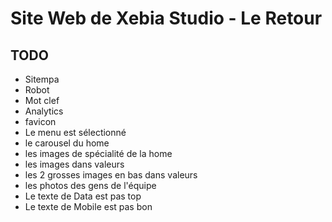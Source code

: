 Site Web de Xebia Studio - Le Retour
====================================



TODO
----

 * Sitempa
 * Robot
 * Mot clef
 * Analytics
 * favicon
 * Le menu est sélectionné
 * le carousel du home
 * les images de spécialité de la home
 * les images dans valeurs
 * les 2 grosses images en bas dans valeurs
 * les photos des gens de l'équipe
 * Le texte de Data est pas top
 * Le texte de Mobile est pas bon